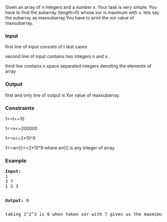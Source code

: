 <p>Given an array of n integers and a number x. Your task is very simple. You have to find the subarray (length&gt;0) whose xor is maximum with x. lets say the subarray as maxsubarray.You have to print the xor value of maxsubarray.</p>
<h3>Input</h3>
<div id="_mcePaste" style="position: absolute; left: -10000px; top: 0px; width: 1px; height: 1px; overflow: hidden;">first line of input consists of t test cases</div>
<div id="_mcePaste" style="position: absolute; left: -10000px; top: 0px; width: 1px; height: 1px; overflow: hidden;">second line of input contains two integers n and x.</div>
<div id="_mcePaste" style="position: absolute; left: -10000px; top: 0px; width: 1px; height: 1px; overflow: hidden;">third line contains n space separated integers denoting the elements of array</div>
<p>first line of input consists of t test cases</p>
<p>second line of input contains two integers n and x.</p>
<p>third line contains n space separated integers denoting the elements of array</p>
<h3>Output</h3>
<p>first and only line of output is Xor value of maxsubarray.</p>
<h3>Constraints</h3>
<p>1&lt;=t&lt;=10</p>
<p>1&lt;=n&lt;=200000</p>
<p>1&lt;=x&lt;=2*10^9</p>
<p>1&lt;=arr[i]&lt;=2*10^9 where arr[i] is any integer of array</p>
<h3>Example</h3>
<pre><strong>Input:</strong>
1
3 7
1 2 3

<strong>Output:</strong>
0</pre>
<pre>taking 1^2^3 is 0 when taken xor with 7 gives us the maxmimum xor value.</pre>